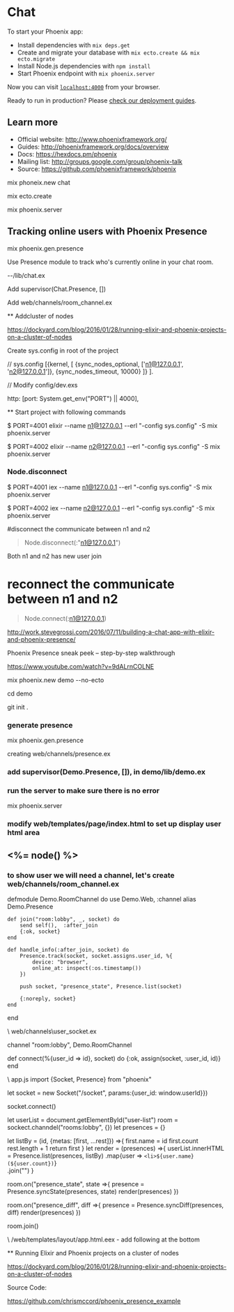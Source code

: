 # Chat

To start your Phoenix app:

  * Install dependencies with `mix deps.get`
  * Create and migrate your database with `mix ecto.create && mix ecto.migrate`
  * Install Node.js dependencies with `npm install`
  * Start Phoenix endpoint with `mix phoenix.server`

Now you can visit [`localhost:4000`](http://localhost:4000) from your browser.

Ready to run in production? Please [check our deployment guides](http://www.phoenixframework.org/docs/deployment).

## Learn more

  * Official website: http://www.phoenixframework.org/
  * Guides: http://phoenixframework.org/docs/overview
  * Docs: https://hexdocs.pm/phoenix
  * Mailing list: http://groups.google.com/group/phoenix-talk
  * Source: https://github.com/phoenixframework/phoenix

mix phoneix.new chat

mix ecto.create

mix phoenix.server

## Tracking online users with Phoenix Presence

mix phoenix.gen.presence

Use Presence module to track who's currently online in your chat room.

--/lib/chat.ex

Add supervisor(Chat.Presence, [])

Add web/channels/room_channel.ex


** Addcluster of nodes

https://dockyard.com/blog/2016/01/28/running-elixir-and-phoenix-projects-on-a-cluster-of-nodes

Create sys.config in root of the project

// sys.config
[{kernel,
  [
    {sync_nodes_optional, ['n1@127.0.0.1', 'n2@127.0.0.1']},
    {sync_nodes_timeout, 10000}
  ]}
].

// Modify config/dev.exs

http: [port: System.get_env("PORT") || 4000],

** Start project with following commands

$ PORT=4001 elixir --name n1@127.0.0.1 --erl "-config sys.config" -S mix phoenix.server

$ PORT=4002 elixir --name n2@127.0.0.1 --erl "-config sys.config" -S mix phoenix.server


### Node.disconnect

$ PORT=4001 iex --name n1@127.0.0.1 --erl "-config sys.config" -S mix phoenix.server

$ PORT=4002 iex --name n2@127.0.0.1 --erl "-config sys.config" -S mix phoenix.server

#disconnect the communicate between n1 and n2
> Node.disconnect(:"n1@127.0.0.1")

Both n1 and n2 has new user join

# reconnect the communicate between n1 and n2
> Node.connect(:n1@127.0.0.1)

http://work.stevegrossi.com/2016/07/11/building-a-chat-app-with-elixir-and-phoenix-presence/

Phoenix Presence sneak peek – step-by-step walkthrough

https://www.youtube.com/watch?v=9dALrnCOLNE


mix phoenix.new demo --no-ecto

cd demo

git init .

### generate presence

mix phoenix.gen.presence

creating web/channels/presence.ex

### add supervisor(Demo.Presence, []), in demo/lib/demo.ex

### run the server to make sure there is no error

mix phoenix.server

### modify web/templates/page/index.html to set up display user html area

<h2> <%= node() %> </h2>
<ul id="user-list"></ul>

### to show user we will need a channel, let's create web/channels/room_channel.ex

defmodule Demo.RoomChannel do
	use Demo.Web, :channel
	alias Demo.Presence

	def join("room:lobby", _, socket) do
		send self(),  :after_join
		{:ok, socket}
	end

	def handle_info(:after_join, socket) do
		Presence.track(socket, socket.assigns.user_id, %{
			device: "browser",
			online_at: inspect(:os.timestamp())
		})

		push socket, "presence_state", Presence.list(socket)

		{:noreply, socket}
	end
end

\\ web/channels\user_socket.ex

channel "room:lobby", Demo.RoomChannel

def connect(%{user_id => id}, socket) do
	{:ok, assign(socket, :user_id, id)}
end

\\ app.js
import {Socket, Presence} from "phoenix"

let socket = new Socket("/socket", params:{user_id: window.userId}})

socket.connect()

let userList = document.getElementById("user-list")
room = sockect.channdel("rooms:lobby", {})
let presences = {}

let listBy = (id, {metas: [first, ...rest]}) =>{
	first.name = id
	first.count rest.length + 1
	return first
}
let render = (presences) =>{
	userList.innerHTML = Presence.list(presences, listBy)
		.map{user => `<li>${user.name} (${user.count})`}	
		.join("")
}

room.on("presence_state", state =>{
	presence = Presence.syncState(presences, state)
	render(presences)
})

room.on("presence_diff", diff =>{
	presence = Presence.syncDiff(presences, diff)
	render(presences)
})

room.join()


\\ /web/templates/layout/app.html.eex - add following at the bottom

<script>
window.userId = "<%= @conn.params["name"]%>"
</script>

** Running Elixir and Phoenix projects on a cluster of nodes

https://dockyard.com/blog/2016/01/28/running-elixir-and-phoenix-projects-on-a-cluster-of-nodes

Source Code:

https://github.com/chrismccord/phoenix_presence_example

